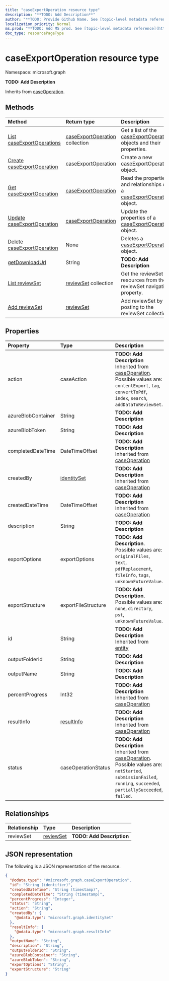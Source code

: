 ```yaml
---
title: "caseExportOperation resource type"
description: "**TODO: Add Description**"
author: "**TODO: Provide Github Name. See [topic-level metadata reference](https://msgo.azurewebsites.net/add/document/guidelines/metadata.html#topic-level-metadata)**"
localization_priority: Normal
ms.prod: "**TODO: Add MS prod. See [topic-level metadata reference](https://msgo.azurewebsites.net/add/document/guidelines/metadata.html#topic-level-metadata)**"
doc_type: resourcePageType
---
```


# caseExportOperation resource type

Namespace: microsoft.graph

**TODO: Add Description**


Inherits from [caseOperation](../resources/caseoperation.md).

## Methods
|Method|Return type|Description|
|:---|:---|:---|
|[List caseExportOperations](../api/caseexportoperation-list.md)|[caseExportOperation](../resources/caseexportoperation.md) collection|Get a list of the [caseExportOperation](../resources/caseexportoperation.md) objects and their properties.|
|[Create caseExportOperation](../api/caseexportoperation-create.md)|[caseExportOperation](../resources/caseexportoperation.md)|Create a new [caseExportOperation](../resources/caseexportoperation.md) object.|
|[Get caseExportOperation](../api/caseexportoperation-get.md)|[caseExportOperation](../resources/caseexportoperation.md)|Read the properties and relationships of a [caseExportOperation](../resources/caseexportoperation.md) object.|
|[Update caseExportOperation](../api/caseexportoperation-update.md)|[caseExportOperation](../resources/caseexportoperation.md)|Update the properties of a [caseExportOperation](../resources/caseexportoperation.md) object.|
|[Delete caseExportOperation](../api/caseexportoperation-delete.md)|None|Deletes a [caseExportOperation](../resources/caseexportoperation.md) object.|
|[getDownloadUrl](../api/caseexportoperation-getdownloadurl.md)|String|**TODO: Add Description**|
|[List reviewSet](../api/caseexportoperation-list-reviewset.md)|[reviewSet](../resources/reviewset.md) collection|Get the reviewSet resources from the reviewSet navigation property.|
|[Add reviewSet](../api/caseexportoperation-post-reviewset.md)|[reviewSet](../resources/reviewset.md)|Add reviewSet by posting to the reviewSet collection.|

## Properties
|Property|Type|Description|
|:---|:---|:---|
|action|caseAction|**TODO: Add Description** Inherited from [caseOperation](../resources/caseoperation.md). Possible values are: `contentExport`, `tag`, `convertToPdf`, `index`, `search`, `addDataToReviewSet`.|
|azureBlobContainer|String|**TODO: Add Description**|
|azureBlobToken|String|**TODO: Add Description**|
|completedDateTime|DateTimeOffset|**TODO: Add Description** Inherited from [caseOperation](../resources/caseoperation.md)|
|createdBy|[identitySet](../resources/identityset.md)|**TODO: Add Description** Inherited from [caseOperation](../resources/caseoperation.md)|
|createdDateTime|DateTimeOffset|**TODO: Add Description** Inherited from [caseOperation](../resources/caseoperation.md)|
|description|String|**TODO: Add Description**|
|exportOptions|exportOptions|**TODO: Add Description**. Possible values are: `originalFiles`, `text`, `pdfReplacement`, `fileInfo`, `tags`, `unknownFutureValue`.|
|exportStructure|exportFileStructure|**TODO: Add Description**. Possible values are: `none`, `directory`, `pst`, `unknownFutureValue`.|
|id|String|**TODO: Add Description** Inherited from [entity](../resources/entity.md)|
|outputFolderId|String|**TODO: Add Description**|
|outputName|String|**TODO: Add Description**|
|percentProgress|Int32|**TODO: Add Description** Inherited from [caseOperation](../resources/caseoperation.md)|
|resultInfo|[resultInfo](../resources/resultinfo.md)|**TODO: Add Description** Inherited from [caseOperation](../resources/caseoperation.md)|
|status|caseOperationStatus|**TODO: Add Description** Inherited from [caseOperation](../resources/caseoperation.md). Possible values are: `notStarted`, `submissionFailed`, `running`, `succeeded`, `partiallySucceeded`, `failed`.|

## Relationships
|Relationship|Type|Description|
|:---|:---|:---|
|reviewSet|[reviewSet](../resources/reviewset.md)|**TODO: Add Description**|

## JSON representation
The following is a JSON representation of the resource.
<!-- {
  "blockType": "resource",
  "keyProperty": "id",
  "@odata.type": "microsoft.graph.caseExportOperation",
  "baseType": "microsoft.graph.caseOperation",
  "openType": false
}
-->
``` json
{
  "@odata.type": "#microsoft.graph.caseExportOperation",
  "id": "String (identifier)",
  "createdDateTime": "String (timestamp)",
  "completedDateTime": "String (timestamp)",
  "percentProgress": "Integer",
  "status": "String",
  "action": "String",
  "createdBy": {
    "@odata.type": "microsoft.graph.identitySet"
  },
  "resultInfo": {
    "@odata.type": "microsoft.graph.resultInfo"
  },
  "outputName": "String",
  "description": "String",
  "outputFolderId": "String",
  "azureBlobContainer": "String",
  "azureBlobToken": "String",
  "exportOptions": "String",
  "exportStructure": "String"
}
```

